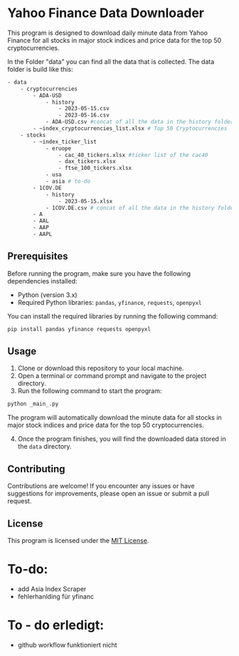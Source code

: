 # Yahoo Finance Data Downloader

This program is designed to download daily minute data from Yahoo Finance for all stocks in major stock indices and price data for the top 50 cryptocurrencies.

In the Folder "data" you can find all the data that is collected.
The data folder is build like this:

```sh
- data
    - cryptocurrencies
        - ADA-USD
            - history
                - 2023-05-15.csv
                - 2023-05-16.csv
            - ADA-USD.csv #concat of all the data in the history folder 
        - ~index_cryptocurrencies_list.xlsx # Top 50 Cryptocurrencies
    - stocks
        - ~index_ticker_list
            - eruope
                - cac_40_tickers.xlsx #ticker list of the cac40
                - dax_tickers.xlsx
                - ftse_100_tickers.xlsx
            - usa
            - asia # to-do
        - 1COV.DE
            - history
                - 2023-05-15.xlsx
            - 1COV.DE.csv # concat of all the data in the history folder
        - A
        - AAL
        - AAP
        - AAPL
```

## Prerequisites

Before running the program, make sure you have the following dependencies installed:

- Python (version 3.x)
- Required Python libraries: `pandas`, `yfinance`, `requests`, `openpyxl`

You can install the required libraries by running the following command:

```sh
pip install pandas yfinance requests openpyxl
```

## Usage

1. Clone or download this repository to your local machine.
2. Open a terminal or command prompt and navigate to the project directory.
3. Run the following command to start the program:

```sh
python _main_.py
```

The program will automatically download the minute data for all stocks in major stock indices and price data for the top 50 cryptocurrencies.

4. Once the program finishes, you will find the downloaded data stored in the `data` directory.

## Contributing

Contributions are welcome! If you encounter any issues or have suggestions for improvements, please open an issue or submit a pull request.

## License

This program is licensed under the [MIT License](LICENSE).

# To-do:

- add Asia Index Scraper
- fehlerhanlding für yfinanc

# To - do erledigt:

- github workflow funktioniert nicht
